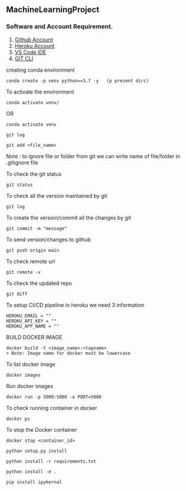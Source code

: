 ## MachineLearningProject

### Software and Account Requirement.

1. [Github Account](https://github.com/)
2. [Heroku Account](https://id.heroku.com/login)
3. [VS Code IDE](https://code.visualstudio.com/download)
4. [GIT CLI](https://git-scm.com/downloads)

creating  conda environment 
```
conda create -p venv python==3.7 -y   (p present dirc)
```
To activate the environment
```
conda activate venv/
```
OR
```
conda activate venv
```

```
git log
```

```
git add <file_name>
```

Note : to ignore file or folder from git we can write name of file/folder in .gitignore file

To check the git status 
```
git status
```
To check all the version maintained by git
```
git log
```

To create the version/commit all the changes by git 
```
git commit -m "message"
```
To send version/changes to github
```
git push origin main
```

To check remote url 

```
git remote -v
```
To check the updated repo 

```
git diff
```
To setup CI/CD pipeline in heroku we need 3 information
```
HEROKU_EMAIL = ""
HEROKU_API_KEY = ""
HEROKU_APP_NAME = ""
```

BUILD DOCKER IMAGE
```
docker build -t <image_name>:<tagname>
> Note: Image name for docker must be lowercase
```


To list docker image

```
docker images
```

Run docker images

```
docker run -p 5000:5000 -e PORT=5000 
```

To check running container in docker

```
docker ps
```
To stop the Docker container

```
docker stop <container_id>
```

```
python setup.py install
```

```
python install -r requirements.txt
```

```
python install -e . 
```


```
pip install ipykernal
```
